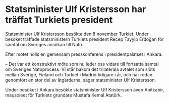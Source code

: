 # Statsminister Ulf Kristersson har träffat Turkiets president

Statsminister Ulf Kristersson besökte den 8 november Turkiet. Under besöket träffade statsministern Turkiets president Recep Tayyip Erdoğan för samtal om Sveriges ansökan till Nato.

Efter mötet hölls en gemensam presskonferens i presidentpalatset i Ankara.

– Det var ett konstruktivt möte som nu leder oss vidare till fortsatta samtal om Sveriges Natoprocess. Vi står bakom det trilaterala avtalet som slöts mellan Sverige, Finland och Turkiet i Madrid tidigare i år, och har redan genomfört en stor del av åtgärderna, säger statsminister Ulf Kristersson.

Under besöket i Ankara besökte statsminister Ulf Kristersson även Anitkabir, mausoleet för Turkiets grundare Mustafa Kemal Atatürk.

